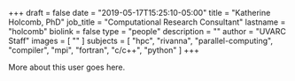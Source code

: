 +++
draft = false
date = "2019-05-17T15:25:10-05:00"
title = "Katherine Holcomb, PhD"
job_title = "Computational Research Consultant"
lastname = "holcomb"
biolink = false
type = "people"
description = ""
author = "UVARC Staff"
images = [
  ""
]
subjects = [
  "hpc",
  "rivanna",
  "parallel-computing",
  "compiler",
  "mpi",
  "fortran",
  "c/c++",
  "python"
]
+++

More about this user goes here.
